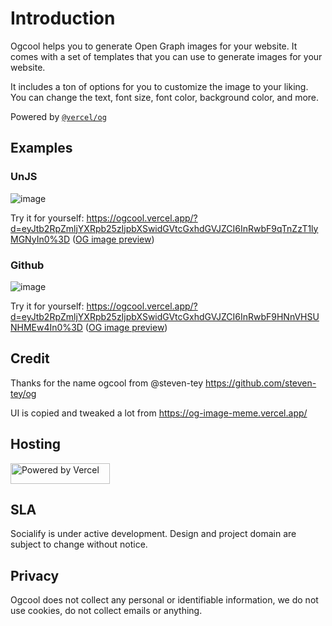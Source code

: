 # Introduction
Ogcool helps you to generate Open Graph images for your website. It comes with a set of templates that you can use to generate images for your website.

It includes a ton of options for you to customize the image to your liking. You can change the text, font size, font color, background color, and more.

Powered by [`@vercel/og`](https://vercel.com/docs/functions/edge-functions/og-image-generation)

## Examples

### UnJS

![image](https://ogcool.vercel.app/templates/v1/tpl_jNvsOYr0cr?d=eyJtb2RpZmljYXRpb25zIjpbXX0%3D)

Try it for yourself: https://ogcool.vercel.app/?d=eyJtb2RpZmljYXRpb25zIjpbXSwidGVtcGxhdGVJZCI6InRwbF9qTnZzT1lyMGNyIn0%3D ([OG image preview](https://dub.co/tools/metatags?url=https%3A%2F%2Fogcool.vercel.app%2Fpreview%3Fname%3DUnJS%26d%3DeyJtb2RpZmljYXRpb25zIjpbXSwidGVtcGxhdGVJZCI6InRwbF9qTnZzT1lyMGNyIn0%253D))

### Github

![image](https://ogcool.vercel.app/templates/v1/tpl_G6uGICG0L8?d=eyJtb2RpZmljYXRpb25zIjpbXX0%3D)

Try it for yourself: https://ogcool.vercel.app/?d=eyJtb2RpZmljYXRpb25zIjpbXSwidGVtcGxhdGVJZCI6InRwbF9HNnVHSUNHMEw4In0%3D ([OG image preview](https://dub.co/tools/metatags?url=https%3A%2F%2Fogcool.vercel.app%2Fpreview%3Fname%3DUnJS%26d%3DeyJtb2RpZmljYXRpb25zIjpbXSwidGVtcGxhdGVJZCI6InRwbF9qTnZzT1lyMGNyIn0%253D))

## Credit
Thanks for the name ogcool from @steven-tey https://github.com/steven-tey/og

UI is copied and tweaked a lot from https://og-image-meme.vercel.app/

## Hosting

<a href="https://vercel.com/?utm_source=ogcool&utm_campaign=oss">
  <img width="159" height="33" alt="Powered by Vercel" src="https://user-images.githubusercontent.com/5880908/218415645-ac47f9ba-0d60-47eb-950c-ed10bba1e7f6.png" />
</a>

## SLA
Socialify is under active development. Design and project domain are subject to change without notice.

## Privacy
Ogcool does not collect any personal or identifiable information, we do not use cookies, do not collect emails or anything.